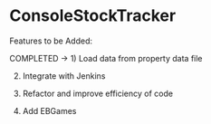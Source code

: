 # ConsoleStockTracker

Features to be Added:

COMPLETED -> 1) Load data from property data file

2) Integrate with Jenkins

3) Refactor and improve efficiency of code

4) Add EBGames
